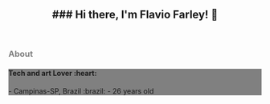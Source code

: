 <header>
<h2 align="center">### Hi there, I'm Flavio Farley! 👋</h2>
</header>
<section >
  <h3 style="color: gray">About</h3>
  <div style="background: grey">
    <h4>Tech and art Lover :heart:</h4>
    - Campinas-SP, Brazil :brazil:
    - 26 years old
  </div>
</section>


<!--
**farleyfs/farleyfs** is a ✨ _special_ ✨ repository because its `README.md` (this file) appears on your GitHub profile.

Here are some ideas to get you started:

- 🔭 I’m currently working on ...
- 🌱 I’m currently learning ...
- 👯 I’m looking to collaborate on ...
- 🤔 I’m looking for help with ...
- 💬 Ask me about ...
- 📫 How to reach me: ...
- 😄 Pronouns: ...
- ⚡ Fun fact: ...
-->
